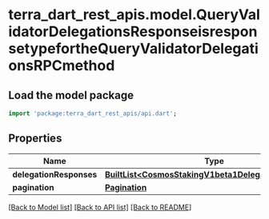 # terra_dart_rest_apis.model.QueryValidatorDelegationsResponseisresponsetypefortheQueryValidatorDelegationsRPCmethod

## Load the model package
```dart
import 'package:terra_dart_rest_apis/api.dart';
```

## Properties
Name | Type | Description | Notes
------------ | ------------- | ------------- | -------------
**delegationResponses** | [**BuiltList&lt;CosmosStakingV1beta1DelegationResponse&gt;**](CosmosStakingV1beta1DelegationResponse.md) |  | [optional] 
**pagination** | [**Pagination**](Pagination.md) |  | [optional] 

[[Back to Model list]](../README.md#documentation-for-models) [[Back to API list]](../README.md#documentation-for-api-endpoints) [[Back to README]](../README.md)


